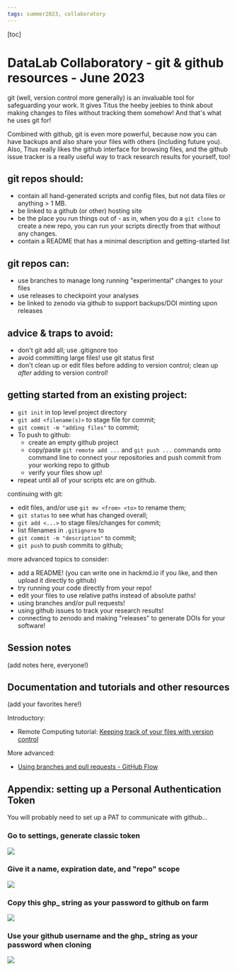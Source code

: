 ```yaml
---
tags: summer2023, collaboratory
---
```


[toc]

# DataLab Collaboratory - git & github resources - June 2023

git (well, version control more generally) is an invaluable tool for safeguarding your work. It gives Titus the heeby jeebies to think about making changes to files without tracking them somehow! And that's what he uses git for!

Combined with github, git is even more powerful, because now you can have backups and also share your files with others (including future you). Also, Titus really likes the github interface for browsing files, and the github issue tracker is a really useful way to track research results for yourself, too!

## git repos should:

* contain all hand-generated scripts and config files, but not data files or anything > 1 MB.
* be linked to a github (or other) hosting site
* be the place you run things out of - as in, when you do a `git clone` to create a new repo, you can run your scripts directly from that without any changes.
* contain a README that has a minimal description and getting-started list

## git repos can:

* use branches to manage long running "experimental" changes to your files
* use releases to checkpoint your analyses
* be linked to zenodo via github to support backups/DOI minting upon releases

## advice & traps to avoid:

* don't git add all; use .gitignore too
* avoid committing large files! use git status first
* don't clean up or edit files before adding to version control; clean up _after_ adding to version control!

## getting started from an existing project:
* `git init` in top level project directory
* `git add <filename(s)>` to stage file for commit;
* `git commit -m "adding files"` to commit;
* To push to github:
  * create an empty github project
  * copy/paste `git remote add ...` and `git push ...` commands onto command line to connect your repositories and push commit from your working repo to github
  * verify your files show up!
* repeat until all of your scripts etc are on github.

continuing with git:
* edit files, and/or use `git mv <from> <to>` to rename them;
* `git status` to see what has changed overall;
* `git add <...>` to stage files/changes for commit;
* list filenames in `.gitignore` to 
* `git commit -m "description"` to commit; 
* `git push` to push commits to github;

more advanced topics to consider:
* add a README! (you can write one in hackmd.io if you like, and then upload it directly to github)
* try running your code directly from your repo!
* edit your files to use relative paths instead of absolute paths!
* using branches and/or pull requests!
* using github issues to track your research results!
* connecting to zenodo and making "releases" to generate DOIs for your software!

## Session notes

(add notes here, everyone!)

## Documentation and tutorials and other resources

(add your favorites here!)

Introductory:
* Remote Computing tutorial: [Keeping track of your files with version control](https://ngs-docs.github.io/2021-august-remote-computing/keeping-track-of-your-files-with-version-control.html)

More advanced:
* [Using branches and pull requests - GitHub Flow](https://docs.github.com/en/get-started/quickstart/github-flow)

## Appendix: setting up a Personal Authentication Token

You will probably need to set up a PAT to communicate with github...

### Go to settings, generate classic token

![](https://hackmd.io/_uploads/SyYxwgg0s.png)

### Give it a name, expiration date, and "repo" scope

![](https://hackmd.io/_uploads/BktZDggCs.png)

### Copy this ghp_ string as your password to github on farm

![](https://hackmd.io/_uploads/S1MGDgxAs.png)

### Use your github username and the ghp_ string as your password when cloning

![](https://hackmd.io/_uploads/B1qfPglRo.png)
